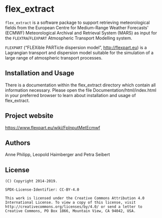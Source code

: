 # flex_extract

`flex_extract` is a software package to support retrieving meteorological fields from the European Centre for Medium-Range Weather Forecasts' (ECMWF) Meteorological Archival and Retrieval System (MARS) as input for the `FLEXTRA`/`FLEXPART` Atmospheric Transport Modelling system.

`FLEXPART` (“FLEXible PARTicle dispersion model”, http://flexpart.eu) is a Lagrangian transport and dispersion model suitable for the simulation of a large range of atmospheric transport processes.


## Installation and Usage

There is a documentation within the flex_extract directory which contain all information necessary. 
Please open the file Documentation/html/index.html in your preferred browser to learn about installation and usage of flex_extract.

## Project website

https://www.flexpart.eu/wiki/FpInputMetEcmwf

## Authors

Anne Philipp, Leopold Haimberger and Petra Seibert

## License
    (C) Copyright 2014-2019.

    SPDX-License-Identifier: CC-BY-4.0

    This work is licensed under the Creative Commons Attribution 4.0
    International License. To view a copy of this license, visit
    http://creativecommons.org/licenses/by/4.0/ or send a letter to
    Creative Commons, PO Box 1866, Mountain View, CA 94042, USA.
